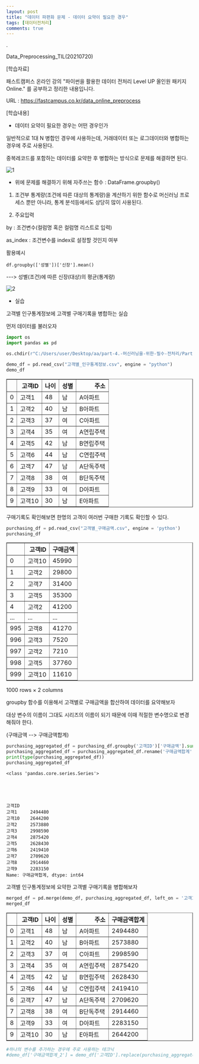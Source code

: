 ```yaml
---
layout: post
title: "데이터 파편화 문제 - 데이터 요약이 필요한 경우"
tags: [데이터전처리]
comments: true
---
```


.

Data_Preprocessing_TIL(20210720)

[학습자료]

패스트캠퍼스 온라인 강의 "파이썬을 활용한 데이터 전처리 Level UP 올인원 패키지 Online." 를 공부하고 정리한 내용입니다.

URL : https://fastcampus.co.kr/data_online_preprocess

[학습내용]

- 데이터 요약이 필요한 경우는 어떤 경우인가

일반적으로 1대 N 병합인 경우에 사용하는데, 거래데이터 또는 로그데이터와 병합하는 경우에 주로 사용된다.

중복레코드를 포함하는 데이터를 요약한 후 병합하는 방식으로 문제를 해결하면 된다.

![1](https://user-images.githubusercontent.com/41605276/126330005-04d13804-465a-4887-8ebe-6015e6c4d325.PNG)

- 위에 문제를 해결하기 위해 자주쓰는 함수 : DataFrame.groupby()

1) 조건부 통계량(조건에 따른 대상의 통계량)을 계산하기 위한 함수로 머신러닝 프로세스 뿐만 아니라, 통계 분석등에서도 상당히 많이 사용된다.

2) 주요입력

by : 조건변수(컬럼명 혹은 컬럼명 리스트로 입력)

as_index : 조건변수를 index로 설정할 것인지 여부

활용예시

`df.groupby(['성별'])['신장'].mean()`


---> 성별(조건)에 따른 신장(대상)의 평균(통계량)

![2](https://user-images.githubusercontent.com/41605276/126330387-8cb9330d-0eff-4a12-b51d-eab8de4091c1.PNG)

- 실습

고객별 인구통계정보에 고객별 구매기록을 병합하는 실습

먼저 데이터를 불러오자


```python
import os
import pandas as pd

os.chdir(r"C:/Users/user/Desktop/aa/part-4.-머신러닝을-위한-필수-전처리/Part 4. 머신러닝을 위한 필수 전처리/데이터/")

demo_df = pd.read_csv("고객별_인구통계정보.csv", engine = "python")
demo_df
```




<div>
<style scoped>
    .dataframe tbody tr th:only-of-type {
        vertical-align: middle;
    }

    .dataframe tbody tr th {
        vertical-align: top;
    }

    .dataframe thead th {
        text-align: right;
    }
</style>
<table border="1" class="dataframe">
  <thead>
    <tr style="text-align: right;">
      <th></th>
      <th>고객ID</th>
      <th>나이</th>
      <th>성별</th>
      <th>주소</th>
    </tr>
  </thead>
  <tbody>
    <tr>
      <td>0</td>
      <td>고객1</td>
      <td>48</td>
      <td>남</td>
      <td>A아파트</td>
    </tr>
    <tr>
      <td>1</td>
      <td>고객2</td>
      <td>40</td>
      <td>남</td>
      <td>B아파트</td>
    </tr>
    <tr>
      <td>2</td>
      <td>고객3</td>
      <td>37</td>
      <td>여</td>
      <td>C아파트</td>
    </tr>
    <tr>
      <td>3</td>
      <td>고객4</td>
      <td>35</td>
      <td>여</td>
      <td>A연립주택</td>
    </tr>
    <tr>
      <td>4</td>
      <td>고객5</td>
      <td>42</td>
      <td>남</td>
      <td>B연립주택</td>
    </tr>
    <tr>
      <td>5</td>
      <td>고객6</td>
      <td>44</td>
      <td>남</td>
      <td>C연립주택</td>
    </tr>
    <tr>
      <td>6</td>
      <td>고객7</td>
      <td>47</td>
      <td>남</td>
      <td>A단독주택</td>
    </tr>
    <tr>
      <td>7</td>
      <td>고객8</td>
      <td>38</td>
      <td>여</td>
      <td>B단독주택</td>
    </tr>
    <tr>
      <td>8</td>
      <td>고객9</td>
      <td>33</td>
      <td>여</td>
      <td>D아파트</td>
    </tr>
    <tr>
      <td>9</td>
      <td>고객10</td>
      <td>30</td>
      <td>남</td>
      <td>E아파트</td>
    </tr>
  </tbody>
</table>
</div>



구매기록도 확인해보면 한명의 고객이 여러번 구매한 기록도 확인할 수 있다.


```python
purchasing_df = pd.read_csv("고객별_구매금액.csv", engine = 'python')
purchasing_df
```




<div>
<style scoped>
    .dataframe tbody tr th:only-of-type {
        vertical-align: middle;
    }

    .dataframe tbody tr th {
        vertical-align: top;
    }

    .dataframe thead th {
        text-align: right;
    }
</style>
<table border="1" class="dataframe">
  <thead>
    <tr style="text-align: right;">
      <th></th>
      <th>고객ID</th>
      <th>구매금액</th>
    </tr>
  </thead>
  <tbody>
    <tr>
      <td>0</td>
      <td>고객10</td>
      <td>45990</td>
    </tr>
    <tr>
      <td>1</td>
      <td>고객2</td>
      <td>29800</td>
    </tr>
    <tr>
      <td>2</td>
      <td>고객7</td>
      <td>31400</td>
    </tr>
    <tr>
      <td>3</td>
      <td>고객5</td>
      <td>35300</td>
    </tr>
    <tr>
      <td>4</td>
      <td>고객2</td>
      <td>41200</td>
    </tr>
    <tr>
      <td>...</td>
      <td>...</td>
      <td>...</td>
    </tr>
    <tr>
      <td>995</td>
      <td>고객8</td>
      <td>41270</td>
    </tr>
    <tr>
      <td>996</td>
      <td>고객3</td>
      <td>7520</td>
    </tr>
    <tr>
      <td>997</td>
      <td>고객2</td>
      <td>7210</td>
    </tr>
    <tr>
      <td>998</td>
      <td>고객5</td>
      <td>37760</td>
    </tr>
    <tr>
      <td>999</td>
      <td>고객10</td>
      <td>11610</td>
    </tr>
  </tbody>
</table>
<p>1000 rows × 2 columns</p>
</div>



groupby 함수를 이용해서 고객별로 구매금액을 합산하여 데이터를 요약해보자

대상 변수의 이름이 그대도 시리즈의 이름이 되기 때문에 이때 적절한 변수명으로 변경해줘야 한다.

(구매금액 --> 구매금액합계)


```python
purchasing_aggregated_df = purchasing_df.groupby('고객ID')['구매금액'].sum()
purchasing_aggregated_df = purchasing_aggregated_df.rename('구매금액합계') 
print(type(purchasing_aggregated_df))
purchasing_aggregated_df
```

    <class 'pandas.core.series.Series'>
    




    고객ID
    고객1     2494480
    고객10    2644200
    고객2     2573880
    고객3     2998590
    고객4     2875420
    고객5     2628430
    고객6     2419410
    고객7     2709620
    고객8     2914460
    고객9     2283150
    Name: 구매금액합계, dtype: int64



고객별 인구통계정보에 요약한 고객별 구매기록을 병합해보자


```python
merged_df = pd.merge(demo_df, purchasing_aggregated_df, left_on = '고객ID', right_index = True)
merged_df
```




<div>
<style scoped>
    .dataframe tbody tr th:only-of-type {
        vertical-align: middle;
    }

    .dataframe tbody tr th {
        vertical-align: top;
    }

    .dataframe thead th {
        text-align: right;
    }
</style>
<table border="1" class="dataframe">
  <thead>
    <tr style="text-align: right;">
      <th></th>
      <th>고객ID</th>
      <th>나이</th>
      <th>성별</th>
      <th>주소</th>
      <th>구매금액합계</th>
    </tr>
  </thead>
  <tbody>
    <tr>
      <td>0</td>
      <td>고객1</td>
      <td>48</td>
      <td>남</td>
      <td>A아파트</td>
      <td>2494480</td>
    </tr>
    <tr>
      <td>1</td>
      <td>고객2</td>
      <td>40</td>
      <td>남</td>
      <td>B아파트</td>
      <td>2573880</td>
    </tr>
    <tr>
      <td>2</td>
      <td>고객3</td>
      <td>37</td>
      <td>여</td>
      <td>C아파트</td>
      <td>2998590</td>
    </tr>
    <tr>
      <td>3</td>
      <td>고객4</td>
      <td>35</td>
      <td>여</td>
      <td>A연립주택</td>
      <td>2875420</td>
    </tr>
    <tr>
      <td>4</td>
      <td>고객5</td>
      <td>42</td>
      <td>남</td>
      <td>B연립주택</td>
      <td>2628430</td>
    </tr>
    <tr>
      <td>5</td>
      <td>고객6</td>
      <td>44</td>
      <td>남</td>
      <td>C연립주택</td>
      <td>2419410</td>
    </tr>
    <tr>
      <td>6</td>
      <td>고객7</td>
      <td>47</td>
      <td>남</td>
      <td>A단독주택</td>
      <td>2709620</td>
    </tr>
    <tr>
      <td>7</td>
      <td>고객8</td>
      <td>38</td>
      <td>여</td>
      <td>B단독주택</td>
      <td>2914460</td>
    </tr>
    <tr>
      <td>8</td>
      <td>고객9</td>
      <td>33</td>
      <td>여</td>
      <td>D아파트</td>
      <td>2283150</td>
    </tr>
    <tr>
      <td>9</td>
      <td>고객10</td>
      <td>30</td>
      <td>남</td>
      <td>E아파트</td>
      <td>2644200</td>
    </tr>
  </tbody>
</table>
</div>




```python
#하나의 변수를 추가하는 경우에 주로 사용하는 테크닉
#demo_df['구매금액합계_2'] = demo_df['고객ID'].replace(purchasing_aggregated_df.to_dict())
```
